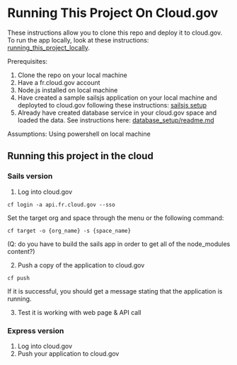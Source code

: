 # Running This Project On Cloud.gov

These instructions allow you to clone this repo and deploy it to cloud.gov. To run the app locally, look at these instructions: [running_this_project_locally](running_this_project_locally.md).

Prerequisites: 

1. Clone the repo on your local machine
2. Have a fr.cloud.gov account
3. Node.js installed on local machine
4. Have created a sample sailsjs application on your local machine and deployted to cloud.gov following these instructions: [sailsjs setup](create_sailjs_webserver_on_cloud.md)
5. Already have created database service in your cloud.gov space and loaded the data. See instructions here: [database_setup/readme.md](database_setup/readme.md)

Assumptions:
Using powershell on local machine



## Running this project in the cloud

### Sails version
1. Log into cloud.gov

`cf login -a api.fr.cloud.gov --sso`

Set the target org and space through the menu or the following command:

`cf target -o {org_name} -s {space_name}`

(Q: do you have to build the sails app in order to get all of the node_modules content?)

2. Push a copy of the application to cloud.gov

`cf push`

If it is successful, you should get a message stating that the application is running.


3. Test it is working with web page & API call

### Express version
1. Log into cloud.gov
2. Push your application to cloud.gov





